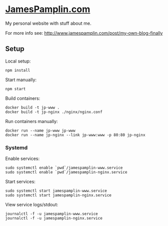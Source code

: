 # [JamesPamplin.com](http://www.jamespamplin.com)
My personal website with stuff about me.

For more info see: http://www.jamespamplin.com/post/my-own-blog-finally

## Setup

Local setup:

    npm install

Start manually:

    npm start

Build containers:

    docker build -t jp-www .
    docker build -t jp-nginx ./nginx/nginx.conf

Run containers manually:

    docker run --name jp-www jp-www
    docker run --name jp-nginx --link jp-www:www -p 80:80 jp-nginx


### Systemd

Enable services:

    sudo systemctl enable `pwd`/jamespamplin-www.service
    sudo systemctl enable `pwd`/jamespamplin-nginx.service

Start services:

    sudo systemctl start jamespamplin-www.service
    sudo systemctl start jamespamplin-nginx.service

View service logs/stdout:

    journalctl -f -u jamespamplin-www.service
    journalctl -f -u jamespamplin-nginx.service
